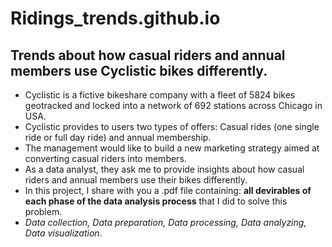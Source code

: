 # Ridings_trends.github.io
## Trends about how casual riders and annual members use Cyclistic bikes differently.
* Cyclistic is a fictive bikeshare company with a fleet of 5824 bikes geotracked and locked into a network of 692 stations across Chicago in USA.
* Cyclistic provides to users two types of offers: Casual rides (one single ride or full day ride) and annual membership.
* The management would like to build a new marketing strategy aimed at converting casual riders into members.
* As a data analyst, they ask me to provide insights about how casual riders and annual members use their bikes differently.
* In this project, I share with you a .pdf file containing: **all devirables of each phase of the data analysis process** that I did to solve this problem.
* *Data collection, Data preparation, Data processing, Data analyzing, Data visualization*.
